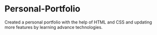 # Personal-Portfolio
Created a personal portfolio with the help of HTML and CSS and updating more features by learning advance technologies.

